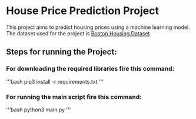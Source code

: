 # House Price Prediction Project

This project aims to predict housing prices using a machine learning model. The dataset used for the project is [Boston Housing Dataset](https://github.com/REDFLAG-bugs/Predict-Housing-Price/blob/main/Datasets/Boston_Housing_Dataset.csv)
## Steps for running the Project:

### For downloading the required libraries fire this command:

'''bash
pip3 install -r requirements.txt
'''
### For running the main script fire this command:

'''bash
python3 main.py
'''

